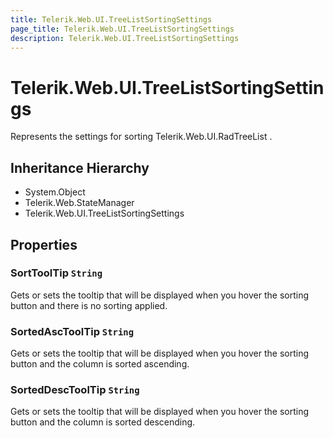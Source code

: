 ```yaml
---
title: Telerik.Web.UI.TreeListSortingSettings
page_title: Telerik.Web.UI.TreeListSortingSettings
description: Telerik.Web.UI.TreeListSortingSettings
---
```


# Telerik.Web.UI.TreeListSortingSettings

Represents the settings for sorting Telerik.Web.UI.RadTreeList .

## Inheritance Hierarchy

* System.Object
* Telerik.Web.StateManager
* Telerik.Web.UI.TreeListSortingSettings

## Properties

###  SortToolTip `String`

Gets or sets the tooltip that will be displayed when you hover the sorting button
            and there is no sorting applied.

###  SortedAscToolTip `String`

Gets or sets the tooltip that will be displayed when you hover the sorting button
            and the column is sorted ascending.

###  SortedDescToolTip `String`

Gets or sets the tooltip that will be displayed when you hover the sorting button
            and the column is sorted descending.

